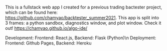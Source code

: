 This is a fullstack web app I created for a previous trading bactester project, which can be found here: https://github.com/chamyao/backtester_summer2021. This app is split into 3 frames: a python sandbox, diagnostics window, and plot window. Check it out! https://chamyao.github.io/algo-ide/

Development:
Frontend: React.js, Backend: Flask (Python)\n
Deployment:
Frontend: Github Pages, Backend: Heroku
